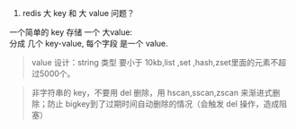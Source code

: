 1. redis 大 key 和 大 value 问题？

一个简单的 key 存储 一个 大value:  
分成 几个 key-value, 每个字段 是一个 value.  
 >value 设计：string 类型 要小于 10kb,list ,set ,hash,zset里面的元素不超过5000个。
 
 > 非字符串的 key，不要用 del 删除，用 hscan,sscan,zscan 来渐进式删除；防止 bigkey到了过期时间自动删除的情况（会触发 del 操作，造成阻塞）